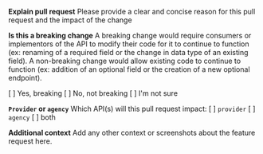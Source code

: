 **Explain pull request**
Please provide a clear and concise reason for this pull request and the impact of the change

**Is this a breaking change**
A breaking change would require consumers or implementors of the API to modify their code for it to continue to function (ex: renaming of a required field or the change in data type of an existing field). A non-breaking change would allow existing code to continue to function (ex: addition of an optional field or the creation of a new optional endpoint). 

[  ] Yes, breaking
[  ] No, not breaking
[  ] I'm not sure

**`Provider` or `agency`**
Which API(s) will this pull request impact:
[  ] `provider`
[  ] `agency`
[  ] both

**Additional context**
Add any other context or screenshots about the feature request here.
